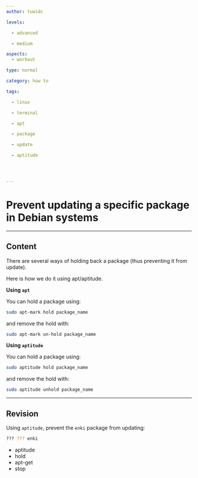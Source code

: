 ```yaml
---
author: tuwidc

levels:

  - advanced

  - medium

aspects:
  - workout

type: normal

category: how to

tags:

  - linux

  - terminal

  - apt

  - package

  - update

  - aptitude




---
```


# Prevent updating a specific package in Debian systems

---
## Content

There are several ways of holding back a package (thus preventing it from update).

Here is how we do it using apt/aptitude.

**Using `apt`**

You can hold a package using:
```bash
sudo apt-mark hold package_name
```
and remove the hold with:
```bash
sudo apt-mark un-hold package_name
```

**Using `aptitude`**

You can hold a package using:
```bash
sudo aptitude hold package_name
```
and remove the hold with:
```bash
sudo aptitude unhold package_name
```

---
## Revision

Using `aptitude`, prevent the `enki` package from updating:
```bash
??? ??? enki
```

* aptitude
* hold
* apt-get
* stop

 
 
 
